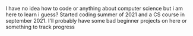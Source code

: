 I have no idea how to code or anything about computer science but i am here to learn i guess?
Started coding summer of 2021 and a CS course in september 2021.
I'll probably have some bad beginner projects on here or something to track progress
